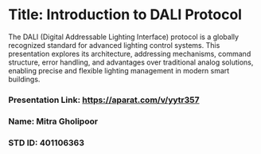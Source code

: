 # Title: Introduction to DALI Protocol
The DALI (Digital Addressable Lighting Interface) protocol is a globally recognized standard for advanced lighting control systems. This presentation explores its architecture, addressing mechanisms, command structure, error handling, and advantages over traditional analog solutions, enabling precise and flexible lighting management in modern smart buildings.

### Presentation Link: https://aparat.com/v/yytr357
### Name: Mitra Gholipoor
### STD ID: 401106363
